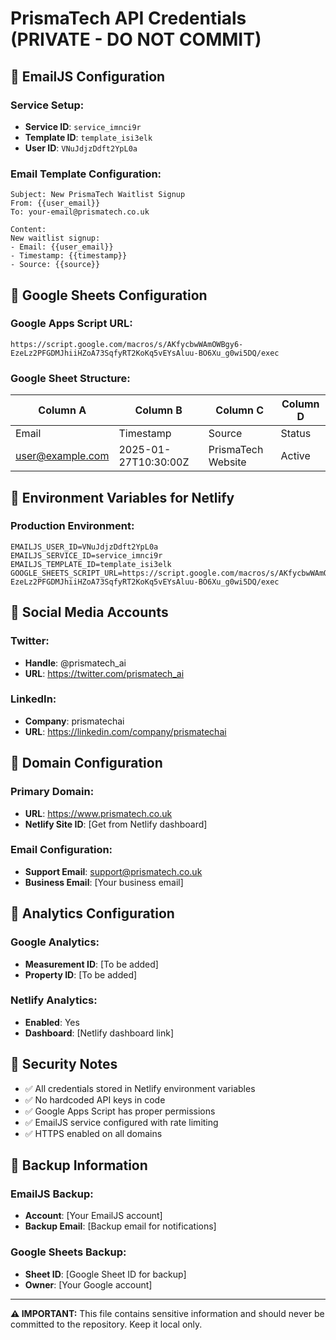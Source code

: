 # PrismaTech API Credentials (PRIVATE - DO NOT COMMIT)

## 🔐 **EmailJS Configuration**

### **Service Setup:**
- **Service ID**: `service_imnci9r`
- **Template ID**: `template_isi3elk`
- **User ID**: `VNuJdjzDdft2YpL0a`

### **Email Template Configuration:**
```
Subject: New PrismaTech Waitlist Signup
From: {{user_email}}
To: your-email@prismatech.co.uk

Content:
New waitlist signup:
- Email: {{user_email}}
- Timestamp: {{timestamp}}
- Source: {{source}}
```

## 🔐 **Google Sheets Configuration**

### **Google Apps Script URL:**
```
https://script.google.com/macros/s/AKfycbwWAmOWBgy6-EzeLz2PFGDMJhiiHZoA73SqfyRT2KoKq5vEYsAluu-BO6Xu_g0wi5DQ/exec
```

### **Google Sheet Structure:**
| Column A | Column B | Column C | Column D |
|----------|----------|----------|----------|
| Email | Timestamp | Source | Status |
| user@example.com | 2025-01-27T10:30:00Z | PrismaTech Website | Active |

## 🔐 **Environment Variables for Netlify**

### **Production Environment:**
```
EMAILJS_USER_ID=VNuJdjzDdft2YpL0a
EMAILJS_SERVICE_ID=service_imnci9r
EMAILJS_TEMPLATE_ID=template_isi3elk
GOOGLE_SHEETS_SCRIPT_URL=https://script.google.com/macros/s/AKfycbwWAmOWBgy6-EzeLz2PFGDMJhiiHZoA73SqfyRT2KoKq5vEYsAluu-BO6Xu_g0wi5DQ/exec
```

## 🔐 **Social Media Accounts**

### **Twitter:**
- **Handle**: @prismatech_ai
- **URL**: https://twitter.com/prismatech_ai

### **LinkedIn:**
- **Company**: prismatechai
- **URL**: https://linkedin.com/company/prismatechai

## 🔐 **Domain Configuration**

### **Primary Domain:**
- **URL**: https://www.prismatech.co.uk
- **Netlify Site ID**: [Get from Netlify dashboard]

### **Email Configuration:**
- **Support Email**: support@prismatech.co.uk
- **Business Email**: [Your business email]

## 🔐 **Analytics Configuration**

### **Google Analytics:**
- **Measurement ID**: [To be added]
- **Property ID**: [To be added]

### **Netlify Analytics:**
- **Enabled**: Yes
- **Dashboard**: [Netlify dashboard link]

## 🔐 **Security Notes**

- ✅ All credentials stored in Netlify environment variables
- ✅ No hardcoded API keys in code
- ✅ Google Apps Script has proper permissions
- ✅ EmailJS service configured with rate limiting
- ✅ HTTPS enabled on all domains

## 🔐 **Backup Information**

### **EmailJS Backup:**
- **Account**: [Your EmailJS account]
- **Backup Email**: [Backup email for notifications]

### **Google Sheets Backup:**
- **Sheet ID**: [Google Sheet ID for backup]
- **Owner**: [Your Google account]

---

**⚠️ IMPORTANT:** This file contains sensitive information and should never be committed to the repository. Keep it local only.
